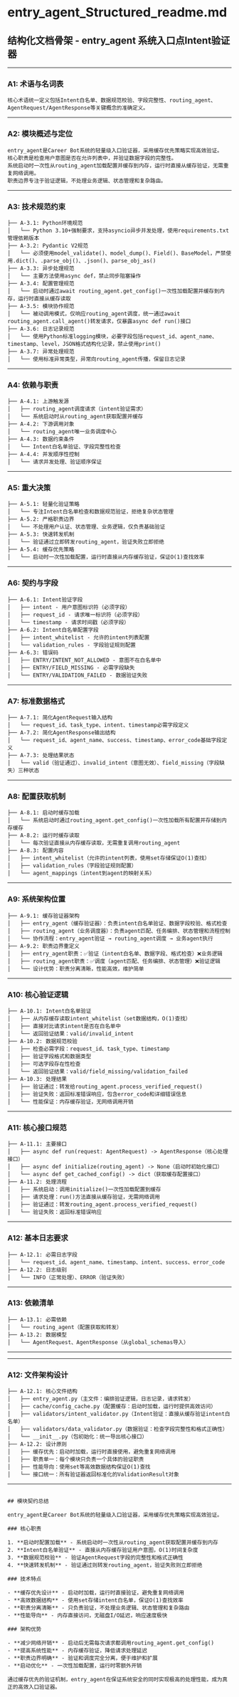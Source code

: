 # entry_agent_Structured_readme.md

## 结构化文档骨架 - entry_agent 系统入口点Intent验证器

---

### A1: 术语与名词表

```
核心术语统一定义包括Intent白名单、数据规范校验、字段完整性、routing_agent、AgentRequest/AgentResponse等关键概念的准确定义。
```

------------------------------

### A2: 模块概述与定位

```
entry_agent是Career Bot系统的轻量级入口验证器，采用缓存优先策略实现高效验证。
核心职责是检查用户意图是否在允许列表中，并验证数据字段的完整性。
系统启动时一次性从routing_agent加载配置并缓存到内存，运行时直接从缓存验证，无需重复网络调用。
职责边界专注于验证逻辑，不处理业务逻辑、状态管理和复杂路由。
```

------------------------------

### A3: 技术规范约束

```
├── A-3.1: Python环境规范
│   └── Python 3.10+强制要求，支持asyncio异步并发处理，使用requirements.txt管理依赖版本
├── A-3.2: Pydantic V2规范
│   └── 必须使用model_validate()、model_dump()、Field()、BaseModel，严禁使用.dict()、.parse_obj()、.json()、parse_obj_as()
├── A-3.3: 异步处理规范
│   └── 主要方法使用async def，禁止同步阻塞操作
├── A-3.4: 配置管理规范
│   └── 启动时通过await routing_agent.get_config()一次性加载配置并缓存到内存，运行时直接从缓存读取
├── A-3.5: 模块协作规范
│   └── 被动调用模式，仅响应routing_agent调度，统一通过await routing_agent.call_agent()转发请求，仅暴露async def run()接口
├── A-3.6: 日志记录规范
│   └── 使用Python标准logging模块，必要字段包括request_id、agent_name、timestamp、level，JSON格式结构化记录，禁止使用print()
├── A-3.7: 异常处理规范
│   └── 使用标准异常类型，异常向routing_agent传播，保留日志记录
```

------------------------------

### A4: 依赖与职责

```
├── A-4.1: 上游触发源
│   ├── routing_agent调度请求（intent验证需求）
│   └── 系统启动时从routing_agent获取配置并缓存
├── A-4.2: 下游调用对象
│   └── routing_agent唯一业务调度中心
├── A-4.3: 数据约束条件
│   └── Intent白名单验证、字段完整性检查
├── A-4.4: 并发顺序性控制
│   └── 请求并发处理、验证顺序保证
```

------------------------------

### A5: 重大决策

```
├── A-5.1: 轻量化验证策略
│   └── 专注Intent白名单检查和数据规范验证，拒绝复杂状态管理
├── A-5.2: 严格职责边界
│   └── 不处理用户认证、状态管理、业务逻辑，仅负责基础验证
├── A-5.3: 快速转发机制
│   └── 验证通过立即转发routing_agent，验证失败立即拒绝
├── A-5.4: 缓存优先策略
│   └── 启动时一次性加载配置，运行时直接从内存缓存验证，保证O(1)查找效率
```

------------------------------

### A6: 契约与字段

```
├── A-6.1: Intent验证字段
│   ├── intent - 用户意图标识符（必须字段）
│   ├── request_id - 请求唯一标识符（必须字段）
│   └── timestamp - 请求时间戳（必须字段）
├── A-6.2: Intent白名单配置字段
│   ├── intent_whitelist - 允许的intent列表配置
│   └── validation_rules - 字段验证规则配置
├── A-6.3: 错误码
│   ├── ENTRY/INTENT_NOT_ALLOWED - 意图不在白名单中
│   ├── ENTRY/FIELD_MISSING - 必需字段缺失
│   └── ENTRY/VALIDATION_FAILED - 数据验证失败
```

------------------------------

### A7: 标准数据格式

```
├── A-7.1: 简化AgentRequest输入结构
│   └── request_id、task_type、intent、timestamp必需字段定义
├── A-7.2: 简化AgentResponse输出结构
│   └── request_id、agent_name、success、timestamp、error_code基础字段定义
├── A-7.3: 处理结果状态
│   └── valid（验证通过）、invalid_intent（意图无效）、field_missing（字段缺失）三种状态
```

------------------------------

### A8: 配置获取机制

```
├── A-8.1: 启动时缓存加载
│   └── 系统启动时通过routing_agent.get_config()一次性加载所有配置并存储到内存缓存
├── A-8.2: 运行时缓存读取
│   └── 每次验证直接从内存缓存读取，无需重复调用routing_agent
├── A-8.3: 配置内容
│   ├── intent_whitelist（允许的intent列表，使用set存储保证O(1)查找）
│   ├── validation_rules（字段验证规则配置）
│   └── agent_mappings（intent到agent的映射关系）
```

------------------------------

### A9: 系统架构位置

```
├── A-9.1: 缓存验证器架构
│   ├── entry_agent（缓存验证器）：负责intent白名单验证、数据字段校验、格式检查
│   ├── routing_agent（业务调度器）：负责agent匹配、任务编排、状态管理和流程控制
│   └── 协作流程：entry_agent验证 → routing_agent调度 → 业务agent执行
├── A-9.2: 职责边界重定义
│   ├── entry_agent职责：✅验证（intent白名单、数据字段、格式检查）❌业务逻辑
│   ├── routing_agent职责：✅调度（agent匹配、任务编排、状态管理）❌验证逻辑
│   └── 设计优势：职责分离清晰，性能高效，维护简单
```

------------------------------

### A10: 核心验证逻辑

```
├── A-10.1: Intent白名单验证
│   ├── 从内存缓存读取intent_whitelist（set数据结构，O(1)查找）
│   ├── 直接对比请求intent是否在白名单中
│   └── 返回验证结果：valid/invalid_intent
├── A-10.2: 数据规范校验
│   ├── 检查必需字段：request_id、task_type、timestamp
│   ├── 验证字段格式和数据类型
│   ├── 可选字段存在性检查
│   └── 返回验证结果：valid/field_missing/validation_failed
├── A-10.3: 处理结果
│   ├── 验证通过：转发给routing_agent.process_verified_request()
│   ├── 验证失败：返回标准错误响应，包含error_code和详细错误信息
│   └── 性能保证：内存缓存验证，无网络调用开销
```

------------------------------

### A11: 核心接口规范

```
├── A-11.1: 主要接口
│   ├── async def run(request: AgentRequest) -> AgentResponse（核心处理接口）
│   ├── async def initialize(routing_agent) -> None（启动时初始化接口）
│   └── async def get_cached_config() -> dict（获取缓存配置接口）
├── A-11.2: 处理流程
│   ├── 系统启动：调用initialize()一次性加载配置到缓存
│   ├── 请求处理：run()方法直接从缓存验证，无需网络调用
│   ├── 验证通过：转发routing_agent.process_verified_request()
│   └── 验证失败：返回标准错误响应
```

------------------------------

### A12: 基本日志要求

```
├── A-12.1: 必需日志字段
│   └── request_id、agent_name、timestamp、intent、success、error_code
├── A-12.2: 日志级别
│   └── INFO（正常处理）、ERROR（验证失败）
```

------------------------------

### A13: 依赖清单

```
├── A-13.1: 必需依赖
│   └── routing_agent（配置获取和转发）
├── A-13.2: 数据模型
│   └── AgentRequest、AgentResponse（从global_schemas导入）
```

------------------------------

---

### A12: 文件架构设计

```
├── A-12.1: 核心文件结构
│   ├── entry_agent.py（主文件：编排验证逻辑，日志记录，请求转发）
│   ├── cache/config_cache.py（配置缓存：启动时加载，运行时提供高效访问）
│   ├── validators/intent_validator.py（Intent验证：直接从缓存验证intent白名单）
│   ├── validators/data_validator.py（数据验证：检查字段完整性和格式正确性）
│   └── __init__.py（包初始化：统一导出核心接口）
├── A-12.2: 设计原则
│   ├── 缓存优先：启动时加载，运行时直接使用，避免重复网络调用
│   ├── 职责单一：每个模块只负责一个具体的验证职责
│   ├── 性能导向：使用set等高效数据结构保证O(1)查找
│   └── 接口统一：所有验证器返回标准化的ValidationResult对象
```

---

```

## 模块契约总结

entry_agent是Career Bot系统的轻量级入口验证器，采用缓存优先策略实现高效验证。

### 核心职责

1. **启动时配置加载** - 系统启动时一次性从routing_agent获取配置并缓存到内存
2. **Intent白名单验证** - 直接从内存缓存验证用户意图，O(1)时间复杂度
3. **数据规范校验** - 验证AgentRequest字段的完整性和格式正确性
4. **快速转发机制** - 验证通过则转发routing_agent，验证失败则立即拒绝

### 技术特点

- **缓存优先设计** - 启动时加载，运行时直接验证，避免重复网络调用
- **高效数据结构** - 使用set存储intent白名单，保证O(1)查找效率
- **职责分离清晰** - 只负责验证，不处理业务逻辑、状态管理和复杂路由
- **性能导向** - 内存直接访问，无磁盘I/O延迟，响应速度极快

### 架构优势

- **减少网络开销** - 启动后无需每次请求都调用routing_agent.get_config()
- **提高系统性能** - 内存缓存验证，降低请求处理延迟
- **职责边界明确** - 验证和调度完全分离，便于维护和扩展
- **启动优化** - 一次性加载配置，运行时零额外开销

通过缓存优先的验证机制，entry_agent在保证系统安全的同时实现极高的处理性能，成为真正的高效入口验证器。
